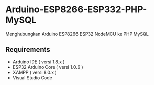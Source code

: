 # Arduino-ESP8266-ESP332-PHP-MySQL
Menghubungkan Arduino ESP8266 ESP32 NodeMCU ke PHP MySQL

Requirements
------------
- Arduino IDE ( versi 1.8.x )
- ESP32 Arduino Core ( versi 1.0.6 )
- XAMPP ( versi 8.0.x )
- Visual Studio Code


